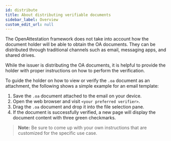 ```yaml
---
id: distribute
title: About distributing verifiable documents
sidebar_label: Overview
custom_edit_url: null
---
```


The OpenAttestation framework does not take into account how the document holder will be able to obtain the OA documents. They can be distributed through traditional channels such as email, messaging apps, and shared drives. 

While the issuer is distributing the OA documents, it is helpful to provide the holder with proper instructions on how to perform the verification.

To guide the holder on how to view or verify the `.oa` document as an attachment, the following shows a simple example for an email template: 

1. Save the `.oa` document attached to the email on your device.
1. Open the web browser and visit `<your preferred verifier>`.
1. Drag the `.oa` document and drop it into the file selection pane.
1. If the document is successfully verified, a new page will display the document content with three green checkmarks.

>**Note:** Be sure to come up with your own instructions that are customized for the specific use case.